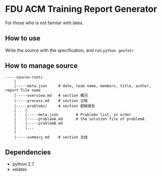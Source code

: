 FDU ACM Training Report Generator
=================================

For those who is not familar with latex.

How to use
----------

Write the source with the specification, and run `python genfatr`


How to manage source
--------------------
```
-----source-root/
    |
	|-----meta.json     # date, team name, members, title, author, report file name
	|-----overview.md   # section 概况
	|-----process.md	# section 过程
	|-----problems/		# section 题解报告
	|	 |
    |    |-----meta.json        # Problems list, in order
	|	 |-----problemA.md		# the solution file of problemA
	|	 |-----problemB.md
	|	 |...
	|
	|-----summary.md	# section 总结
```

Dependencies
------------

*   python 2.7
*   xelatex
